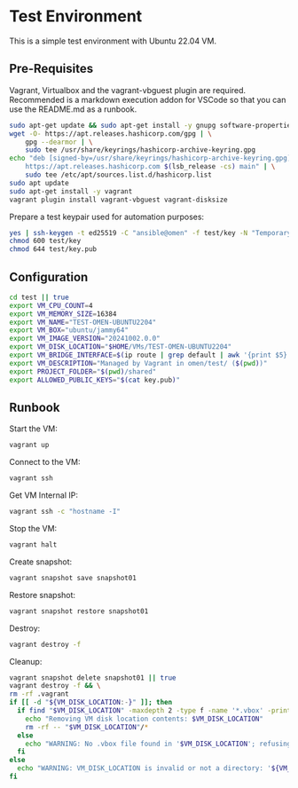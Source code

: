 # Test Environment

This is a simple test environment with Ubuntu 22.04 VM. 

## Pre-Requisites

Vagrant, Virtualbox and the vagrant-vbguest plugin are required. Recommended is a markdown execution addon for VSCode so that you can use the README.md as a runbook.

```bash
sudo apt-get update && sudo apt-get install -y gnupg software-properties-common
wget -O- https://apt.releases.hashicorp.com/gpg | \
    gpg --dearmor | \
    sudo tee /usr/share/keyrings/hashicorp-archive-keyring.gpg
echo "deb [signed-by=/usr/share/keyrings/hashicorp-archive-keyring.gpg] \
    https://apt.releases.hashicorp.com $(lsb_release -cs) main" | \
    sudo tee /etc/apt/sources.list.d/hashicorp.list
sudo apt update
sudo apt-get install -y vagrant
vagrant plugin install vagrant-vbguest vagrant-disksize
```

Prepare a test keypair used for automation purposes:

```bash
yes | ssh-keygen -t ed25519 -C "ansible@omen" -f test/key -N "Temporary master key for testing purposes."
chmod 600 test/key
chmod 644 test/key.pub
```

## Configuration

```bash
cd test || true
export VM_CPU_COUNT=4
export VM_MEMORY_SIZE=16384
export VM_NAME="TEST-OMEN-UBUNTU2204"
export VM_BOX="ubuntu/jammy64"
export VM_IMAGE_VERSION="20241002.0.0"
export VM_DISK_LOCATION="$HOME/VMs/TEST-OMEN-UBUNTU2204"
export VM_BRIDGE_INTERFACE=$(ip route | grep default | awk '{print $5}' | head -n 1)
export VM_DESCRIPTION="Managed by Vagrant in omen/test/ ($(pwd))"
export PROJECT_FOLDER="$(pwd)/shared"
export ALLOWED_PUBLIC_KEYS="$(cat key.pub)"
```

## Runbook

Start the VM:

```bash
vagrant up
```

Connect to the VM:

```bash
vagrant ssh
```

Get VM Internal IP:

```bash
vagrant ssh -c "hostname -I"
```

Stop the VM:

```bash
vagrant halt
```

Create snapshot:

```bash
vagrant snapshot save snapshot01
```

Restore snapshot:

```bash
vagrant snapshot restore snapshot01
```

Destroy:

```bash
vagrant destroy -f
```

Cleanup:

```bash
vagrant snapshot delete snapshot01 || true
vagrant destroy -f && \
rm -rf .vagrant
if [[ -d "${VM_DISK_LOCATION:-}" ]]; then
  if find "$VM_DISK_LOCATION" -maxdepth 2 -type f -name '*.vbox' -print -quit | grep -q .; then
    echo "Removing VM disk location contents: $VM_DISK_LOCATION"
    rm -rf -- "$VM_DISK_LOCATION"/*
  else
    echo "WARNING: No .vbox file found in '$VM_DISK_LOCATION'; refusing to delete."
  fi
else
  echo "WARNING: VM_DISK_LOCATION is invalid or not a directory: '${VM_DISK_LOCATION:-unset}'"
fi
```
